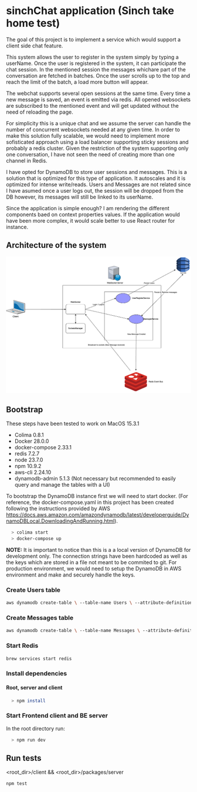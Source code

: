 # sinchChat application (Sinch take home test)
The goal of this project is to implement a service which would support a client side chat feature.

This system allows the user to register in the system simply by typing a userName. Once the user is registered in the system, it can participate  the chat session. In the mentioned session the messages whichare part of the conversation are fetched in batches. Once the user scrolls up to the top and reach the limit of the batch, a load more button will appear.

The webchat supports several open sessions at the same time. Every time a new message is saved, an event is emitted via redis. All opened websockets are subscribed to the mentioned event and will get updated without the need of reloading the page.

For simplicity this is a unique chat and we assume the server can handle the number of concurrent websockets needed at any given time. In order to make this solution fully scalable, we would need to implement more sofisticated approach using a load balancer supporting sticky sessions and probably a redis cluster. Given the restriction of the system supporting only one conversation, I have not seen the need of creating more than one channel in Redis.

I have opted for DynamoDB to store user sessions and messages. This is a solution that is optimized for this type of application. It autoscales and it is optimized for intense write/reads. Users and Messages are not related since I have asumed once a user logs out, the session will be dropped from the DB however, its messages will still be linked to its userName.

Since the application is simple enough? I am rendering the different components baed on context properties values. If the application would have been more complex, it would scale better to use React router for instance.

## Architecture of the system
![Architecture schema](/assets/Sinch_Chat.png)

## Bootstrap

These steps have been tested to work on MacOS 15.3.1

* Colima 0.8.1
* Docker 28.0.0
* docker-compose 2.33.1
* redis 7.2.7
* node 23.7.0
* npm 10.9.2
* aws-cli 2.24.10
* dynamodb-admin 5.1.3 (Not necessary but recommended to easily query and manage the tables with a UI)

To bootstrap the DynamoDB instance first we will need to start docker. (For reference, the docker-compose.yaml in this project has been created following the instructions provided by AWS https://docs.aws.amazon.com/amazondynamodb/latest/developerguide/DynamoDBLocal.DownloadingAndRunning.html).

```bash
  > colima start
  > docker-compose up
```

**NOTE:** It is important to notice than this is a a local version of DynamoDB for development only. The connection strings have been hardcoded as well as the keys which are stored in a file not meant to be commited to git. For production environment, we would need to setup the DynamoDB in AWS environment and make and securely handle the keys.

### Create Users table

```bash
aws dynamodb create-table \ --table-name Users \ --attribute-definitions \ AttributeName=UserName,AttributeType=S \ AttributeName=SessionId,AttributeType=S \ --key-schema \ AttributeName=UserName,KeyType=HASH \ --global-secondary-indexes \ "[ { \"IndexName\": \"GSI_SessionLookup\", \"KeySchema\": [ {\"AttributeName\":\"SessionId\",\"KeyType\":\"HASH\"} ], \"Projection\": {\"ProjectionType\":\"ALL\"} } ]" \ --billing-mode PAY_PER_REQUEST \ --endpoint-url http://localhost:8000
```

### Create Messages table

```bash
aws dynamodb create-table \ --table-name Messages \ --attribute-definitions \ AttributeName=PartitionKey,AttributeType=S \ AttributeName=CreatedAt,AttributeType=S \ --key-schema \ AttributeName=PartitionKey,KeyType=HASH \ AttributeName=CreatedAt,KeyType=RANGE \ --billing-mode PAY_PER_REQUEST \ --endpoint-url http://localhost:8000
```

### Start Redis

```bash
brew services start redis
```

### Install dependencies
#### Root, server and client

```bash
  > npm install
```

### Start Frontend client and BE server

In the root directory run:

```bash
  > npm run dev
```

## Run tests
<root_dir>/client && <root_dir>/packages/server

```bash
npm test
```